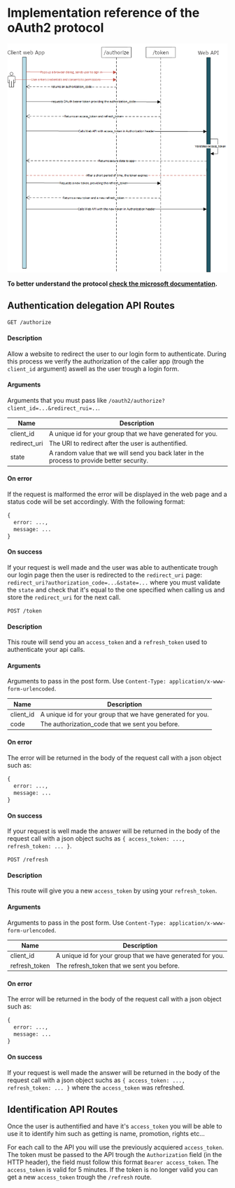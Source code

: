 # Implementation reference of the oAuth2 protocol

![](https://github.com/loustak/awi-auth-back/blob/master/docs/oatuh-sequence-diagram.png?raw=true)

**To better understand the protocol [check the microsoft documentation](https://docs.microsoft.com/fr-fr/azure/active-directory/develop/v1-protocols-oauth-code).**

## Authentication delegation API Routes
```
GET /authorize
```

#### Description
Allow a website to redirect the user to our login form to authenticate. During this process we verify the authorization of the caller app (trough the `client_id` argument) aswell as the user trough a login form.

#### Arguments
Arguments that you must pass like `/oauth2/authorize?client_id=...&redirect_rui=..`.

| Name         | Description                                                                                |
|--------------|--------------------------------------------------------------------------------------------|
| client_id    | A unique id for your group that we have generated for you.                                 |
| redirect_uri | The URI to redirect after the user is authentified.                                        |
| state        | A random value that we will send you back later in the process to provide better security. |

#### On error
If the request is malformed the error will be displayed in the web page and a status code will be set accordingly. With the following format:
```
{
  error: ...,
  message: ...
}
```

#### On success
If your request is well made and the user was able to authenticate trough our login page then the user is redirected to the `redirect_uri` page: `redirect_uri?authorization_code=...&state=...` where you must validate the `state` and check that it's equal to the one specified when calling us and store the `redirect_uri` for the next call.


```
POST /token
```

#### Description
This route will send you an `access_token` and a `refresh_token` used to authenticate your api calls.

#### Arguments
Arguments to pass in the post form. Use `Content-Type: application/x-www-form-urlencoded`.

| Name      | Description                                                |
|-----------|------------------------------------------------------------|
| client_id | A unique id for your group that we have generated for you. |
| code      | The authorization_code that we sent you before.            |

#### On error
The error will be returned in the body of the request call with a json object such as:
```
{
  error: ...,
  message: ...
}
```

#### On success
If your request is well made the answer will be returned in the body of the request call with a json object suchs as `{ access_token: ..., refresh_token: ... }`.


```
POST /refresh
```

#### Description
This route will give you a new `access_token` by using your `refresh_token`.

#### Arguments
Arguments to pass in the post form. Use `Content-Type: application/x-www-form-urlencoded`.

| Name      | Description                                                |
|-----------|------------------------------------------------------------|
| client_id | A unique id for your group that we have generated for you. |
| refresh_token     | The refresh_token that we sent you before.                 |

#### On error
The error will be returned in the body of the request call with a json object such as:
```
{
  error: ...,
  message: ...
}
```

#### On success
If your request is well made the answer will be returned in the body of the request call with a json object suchs as `{ access_token: ..., refresh_token: ... }` where the `access_token` was refreshed.


## Identification API Routes
Once the user is authentified and have it's `access_token` you will be able to use it to identify him such as getting is name, promotion, rights etc...

For each call to the API you will use the previously acquiered `access_token`. The token must be passed to the API trough the `Authorization` field (in the HTTP header), the field must follow this format `Bearer access_token`. The `access_token` is valid for 5 minutes. If the token is no longer valid you can get a new `access_token` trough the `/refresh` route.
